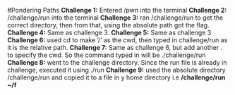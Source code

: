 #Pondering Paths
**Challenge 1:** Entered /pwn into the terminal 
**Challenge 2:** /challenge/run into the terminal 
**Challenge 3:** ran /challenge/run to get the correct directory, then from that, using the absolute path got the flag. 
**Challenge 4:** Same as challenge 3. 
**Challenge 5:** Same as challenge 3
**Challenge 6:** used cd to make ‘/’ as the cwd, then typed in challenge/run as it is the relative path. 
**Challenge 7:** Same as challenge 6, but add another . to specify the cwd. So the command typed in will be ./challenge/run
**Challenge 8:** went to the challenge directory. Since the run file is already in challenge, executed it using ./run
**Challenge 9:** used the absolute directory /challenge/run and copied it to a file in y home directory i.e **/challenge/run ~/f**

